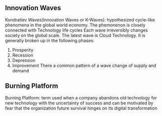 ## Innovation Waves
Kondratiev Waves(Innovation Waves or K-Waves): hypothesized cycle-like phenomena in the global world economy. The phemonenon is  closely connected with Technology life cycles 
Each wave irreversibly changes society on the global scale. The latest wave is Cloud Technology. It is generally broken up in the following phases:
1. Prosperity
2. Recession
3. Depression
4. Improvement
There a common pattern of a wave change of supply and demand

## Burning Platform
Burning Platform: term used when a company abandons old technology for new technology with the uncertainty of success and can be motivated by fear that the organization future survival hinges on its digital transformation